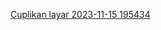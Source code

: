 [Cuplikan layar 2023-11-15 195434](https://github.com/adzizPe/gabutae/assets/146005480/fd901766-e6ec-4df1-aedf-3d30914551f9)
